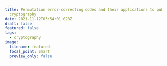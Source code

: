```yaml
---
title: Permutation error-correcting codes and their applications to public-key
  cryptography
date: 2021-11-12T03:54:01.023Z
draft: false
featured: false
tags:
  - cryptography
image:
  filename: featured
  focal_point: Smart
  preview_only: false
---
```


